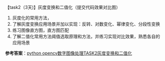 【task2（3天)】灰度变换和二值化（提交代码效果对比图）

1. 灰度化的常用方法，
2. 了解灰度变换应用场景并加以实现：反转、对数变化、幂律变化、分段性变换
3. 练习图像直方图，直方图匹配
4. 了解二值化常用方法阈值选取原理和方法，并练习实现对比效果，熟悉各自的应用场景



**参考答案**：[python opencv数字图像处理TASK2灰度变换和二值化](https://blog.csdn.net/weixin_41871126/article/details/100062601)
